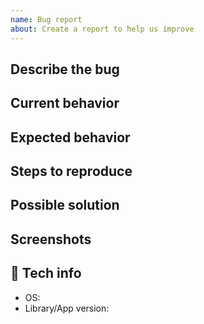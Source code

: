 ```yaml
---
name: Bug report
about: Create a report to help us improve
---
```


## Describe the bug

<!-- A clear and concise description of what the bug is. -->

## Current behavior

<!-- A clear and concise description of what you expected to happen. -->

## Expected behavior

<!-- A clear and concise description of what you expected to happen. -->

## Steps to reproduce

<!-- How we can reproduce the behavior: -->

## Possible solution

<!-- Do you have a proposal how to solve this bug -->

## Screenshots

<!-- If applicable, add screenshots to help explain your problem. -->

## 📱 Tech info

- OS: <!-- e.g. 7.1.1 -->
- Library/App version: <!-- e.g. 1.0.0 -->